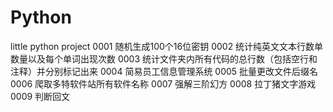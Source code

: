 # Python
little python project
0001 随机生成100个16位密钥
0002 统计纯英文文本行数单数量以及每个单词出现次数
0003 统计文件夹内所有代码的总行数（包括空行和注释）并分别标记出来
0004 简易员工信息管理系统
0005 批量更改文件后缀名
0006 爬取多特软件站所有软件名称
0007 强解三阶幻方
0008 拉丁猪文字游戏
0009 判断回文
